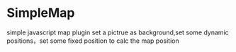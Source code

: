 # SimpleMap
simple javascript map plugin 
set a pictrue as background,set some dynamic positions，set some fixed position to calc the map position

